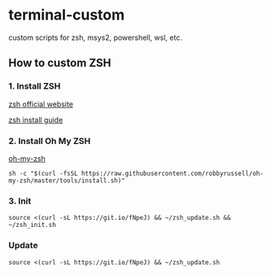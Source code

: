 # terminal-custom
custom scripts for zsh, msys2, powershell, wsl, etc.


## How to custom ZSH
### 1. Install ZSH
[zsh official website](http://zsh.sourceforge.net)
  
[zsh install guide](https://github.com/robbyrussell/oh-my-zsh/wiki/Installing-ZSH)

### 2. Install Oh My ZSH
[oh-my-zsh](https://ohmyz.sh/)
  
`sh -c "$(curl -fsSL https://raw.githubusercontent.com/robbyrussell/oh-my-zsh/master/tools/install.sh)"`

### 3. Init
`source <(curl -sL https://git.io/fNpeJ) && ~/zsh_update.sh && ~/zsh_init.sh`

### Update
`source <(curl -sL https://git.io/fNpeJ) && ~/zsh_update.sh`
